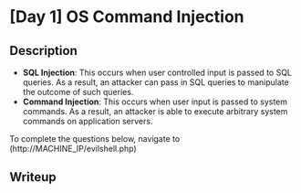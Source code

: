 # [Day 1] OS Command Injection

## Description
 - **SQL Injection**: This occurs when user controlled input is passed to SQL queries. As a result, an attacker can pass in SQL queries to manipulate the outcome of such queries. 
 - **Command Injection**: This occurs when user input is passed to system commands. As a result, an attacker is able to execute arbitrary system commands on application servers.
 
To complete the questions below, navigate to (http://MACHINE_IP/evilshell.php)

## Writeup
